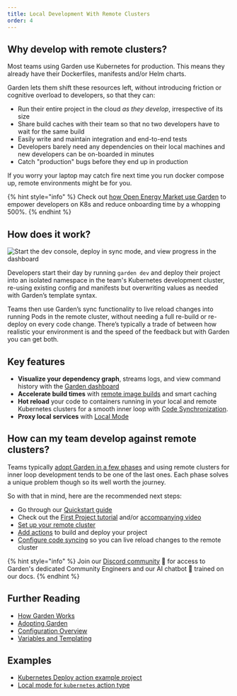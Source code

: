 ```yaml
---
title: Local Development With Remote Clusters
order: 4
---
```


## Why develop with remote clusters?

Most teams using Garden use Kubernetes for production. This means they already have their Dockerfiles, manifests and/or Helm charts.

Garden lets them shift these resources left, without introducing friction or cognitive overload to developers, so that they can:

- Run their entire project in the cloud _as they develop_, irrespective of its size
- Share build caches with their team so that no two developers have to wait for the same build
- Easily write and maintain integration and end-to-end tests
- Developers barely need any dependencies on their local machines and new developers can be on-boarded in minutes
- Catch "production" bugs before they end up in production

If you worry your laptop may catch fire next time you run docker compose up, remote environments might be for you.

{% hint style="info" %}
Check out [how Open Energy Market use Garden](https://garden.io/blog/kubernetes-automation) to empower developers on K8s and reduce onboarding time by a whopping 500%.
{% endhint %}

## How does it work?

![Start the dev console, deploy in sync mode, and view progress in the dashboard](https://github.com/garden-io/garden/assets/5373776/914a7695-6453-4b34-becf-eab387e478a0)

Developers start their day by running `garden dev` and deploy their project into an isolated namespace in the team's Kubernetes development cluster, re-using existing config and manifests but overwriting values as needed with Garden’s template syntax.

Teams then use Garden’s sync functionality to live reload changes into running Pods in the remote cluster, without needing a full re-build or re-deploy on every code change. There’s typically a trade of between how realistic your environment is and the speed of the feedback but with Garden you can get both.

## Key features

- **Visualize your dependency graph**, streams logs, and view command history with the [Garden dashboard](https://app.garden.io)
- **Accelerate build times** with [remote image builds](../k8s-plugins/guides/in-cluster-building.md) and smart caching
- **Hot reload** your code to containers running in your local and remote Kubernetes clusters for a smooth inner loop with [Code Synchronization](https://docs.garden.io/guides/code-synchronization).
- **Proxy local services** with [Local Mode](../guides/running-service-in-local-mode.md)

## How can my team develop against remote clusters?

Teams typically [adopt Garden in a few phases](../overview/adopting-garden.md) and using remote clusters for inner loop development tends to be one of the last ones. Each phase solves a unique problem though so its well worth the journey.

So with that in mind, here are the recommended next steps:

- Go through our [Quickstart guide](../getting-started/quickstart.md)
- Check out the [First Project tutorial](../tutorials/README.md) and/or [accompanying video](https://youtu.be/0y5E8K-8kr4)
- [Set up your remote cluster](../k8s-plugins/remote-k8s/README.md)
- [Add actions](../k8s-plugins/actions/README.md) to build and deploy your project
- [Configure code syncing](../guides/code-synchronization.md) so you can live reload changes to the remote cluster

{% hint style="info" %}
Join our [Discord community](https://go.garden.io/discord) 🌸 for access to Garden's dedicated Community Engineers and our AI chatbot 🤖  trained on our docs.
{% endhint %}

## Further Reading

- [How Garden Works](../overview/how-garden-works.md)
- [Adopting Garden](../overview/adopting-garden.md)
- [Configuration Overview](../using-garden/configuration-overview.md)
- [Variables and Templating](../using-garden/variables-and-templating.md)

## Examples

- [Kubernetes Deploy action example project](https://github.com/garden-io/garden/tree/0.13.35/examples/k8s-deploy-patch-resources)
- [Local mode for `kubernetes` action type](https://github.com/garden-io/garden/tree/0.13.35/examples/local-mode-k8s)
